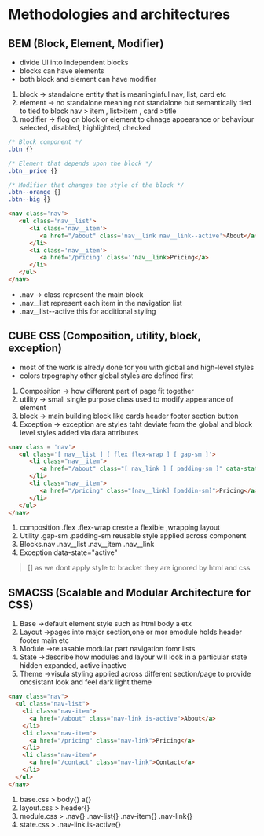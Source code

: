 # Methodologies and architectures

## BEM (Block, Element, Modifier)
+ divide UI into independent blocks
+ blocks can have elements
+ both block and element can have modifier

1. block -> standalone entity that is meaninginful nav, list, card etc
2. element -> no standalone meaning not standalone but semantically tied to tied to block  nav > item  , list>item , card >title
3. modifier -> flog on block or element to chnage appearance or behaviour   selected, disabled, highlighted, checked

```css
/* Block component */
.btn {}

/* Element that depends upon the block */ 
.btn__price {}

/* Modifier that changes the style of the block */
.btn--orange {} 
.btn--big {}
```

```html
<nav class='nav'>
   <ul class='nav__list'>
      <li class='nav__item'>
         <a href="/about" class='nav__link nav__link--active'>About</a>
      </li>
      <li class='nav__item'>
         <a href='/pricing' class=''nav__link>Pricing</a>
      </li>
   </ul>
</nav> 
```
+ .nav -> class represent the main block
+ .nav__list represent each item in the navigation list
+ .nav__list--active this for additional styling

## CUBE CSS (Composition, utility, block, exception)
+ most of the work is alredy done for you with global and high-level styles
+ colors trpography other global styles are defined first

1. Composition -> how different part of page fit together
2. utility -> small single purpose class used to modify appearance of element
3. block -> main building block like cards header footer section button
4. Exception -> exception are styles taht deviate from the global and block level styles  added via data attributes


```html
<nav class = 'nav'>
   <ul class='[ nav__list ] [ flex flex-wrap ] [ gap-sm ]'>
      <li class="nav__item">
         <a href="/about" class="[ nav_link ] [ padding-sm ]" data-state="active">About </a>
      </li>
      <li class="nav__item">
         <a href="/pricing" class="[nav__link] [paddin-sm]">Pricing</a>
      </li>
   </ul>
</nav>
```
1. composition      .flex  .flex-wrap create a flexible ,wrapping layout
2. Utility   .gap-sm .padding-sm  reusable style applied across component
3. Blocks.nav .nav__list .nav__item .nav__link
4. Exception  data-state="active"
> [] as we dont apply style to bracket they are ignored by html and css

## SMACSS (Scalable and Modular Architecture for CSS)
1. Base   ->default element style such as html body a etx
2. Layout ->pages into major section,one or mor emodule holds header footer main etc
3. Module ->reuasable modular part navigation fomr lists
4. State  ->describe how modules and layour will look in a particular state   hidden expanded, active inactive
5. Theme  ->visula styling applied across different section/page to provide oncsistant look and feel   dark light theme

```html
<nav class="nav">
  <ul class="nav-list">
    <li class="nav-item">
      <a href="/about" class="nav-link is-active">About</a>
    </li>
    <li class="nav-item">
      <a href="/pricing" class="nav-link">Pricing</a>
    </li>
    <li class="nav-item">
      <a href="/contact" class="nav-link">Contact</a>
    </li>
  </ul>
</nav>
```

1. base.css > body{} a{}
2. layout.css  > header{}
3. module.css > .nav{}  .nav-list{}  .nav-item{}  .nav-link{}
4. state.css  > .nav-link.is-active{}
